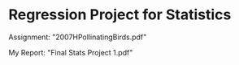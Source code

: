 # Regression Project for Statistics

Assignment: "2007HPollinatingBirds.pdf"

My Report: "Final Stats Project 1.pdf"
